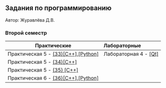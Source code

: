 ## Задания по программированию
Автор: Журавлёва Д.В.

### Второй семестр

| Практические                                      | Лабораторные                                |
| ------------------------------------------------- | :------------------------------------------ |
| Практическая 5 - [(33)[C++],[Python]](./Pract/33) | Лабораторная 4 - [[Qt]](./Lab/04/ReadMe.md) |
| Практическая 5 - [(34)[C++]](./Pract/34)          |                                             |
| Практическая 5 - [(35) [C++]](./Pract/35)         |                                             |
| Практическая 6 - [(36)[C++],[Python]](./Pract/36) |                                             |

